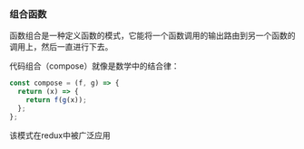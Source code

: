 ### 组合函数

函数组合是一种定义函数的模式，它能将一个函数调用的输出路由到另一个函数的调用上，然后一直进行下去。

代码组合（compose）就像是数学中的结合律：
```js
const compose = (f, g) => {
  return (x) => {
    return f(g(x));
  };
};
```
该模式在redux中被广泛应用

